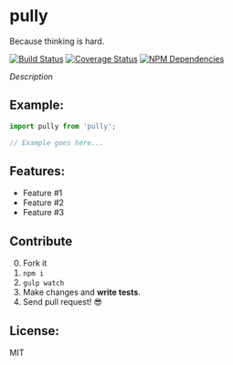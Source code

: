 # pully
Because thinking is hard.

[![Build Status](https://travis-ci.org/JimmyBoh/pully/master.svg)](https://travis-ci.org/JimmyBoh/pully)
[![Coverage Status](https://coveralls.io/repos/github/JimmyBoh/pully/badge.svg?branch=master)](https://coveralls.io/github/JimmyBoh/pully?branch=master)
[![NPM Dependencies](https://david-dm.org/JimmyBoh/pully.svg)](https://david-dm.org/JimmyBoh/pully)

*Description*


## Example:

```ts
import pully from 'pully';

// Example goes here...

```


## Features:
 - Feature #1
 - Feature #2
 - Feature #3
 
## Contribute
 
 0. Fork it
 1. `npm i`
 2. `gulp watch`
 3. Make changes and **write tests**.
 4. Send pull request! :sunglasses:
 
## License:
 
MIT